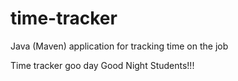 # time-tracker
Java (Maven) application for tracking time on the job

Time tracker
goo day
Good Night Students!!!


